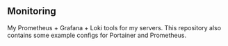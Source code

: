 ## Monitoring

My Prometheus + Grafana + Loki tools for my servers.
This repository also contains some example configs for Portainer and Prometheus.